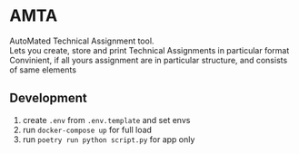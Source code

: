# AMTA

AutoMated Technical Assignment tool.<br>
Lets you create, store and print Technical Assignments in particular format<br>
Convinient, if all yours assignment are in particular structure, and consists of same elements

## Development

1. create `.env` from `.env.template` and set envs
2. run `docker-compose up` for full load
3. run `poetry run python script.py` for app only